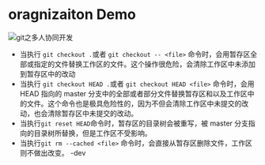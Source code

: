 # oragnizaiton Demo

![git之多人协同开发](https://blog.csdn.net/menergy/article/details/123600990)

- 当执行 `git checkout .`或者 `git checkout -- <file>` 命令时，会用暂存区全部或指定的文件替换工作区的文件。这个操作很危险，会清除工作区中未添加到暂存区中的改动
- 当执行 `git checkout HEAD .`或者 `git checkout HEAD <file>` 命令时，会用 HEAD 指向的 master 分支中的全部或者部分文件替换暂存区和以及工作区中的文件。这个命令也是极具危险性的，因为不但会清除工作区中未提交的改动，也会清除暂存区中未提交的改动。
- 当执行`git reset HEAD`命令时，暂存区的目录树会被重写，被 master 分支指向的目录树所替换，但是工作区不受影响。
- 当执行`git rm --cached <file>` 命令时，会直接从暂存区删除文件，工作区则不做出改变。
  -dev
